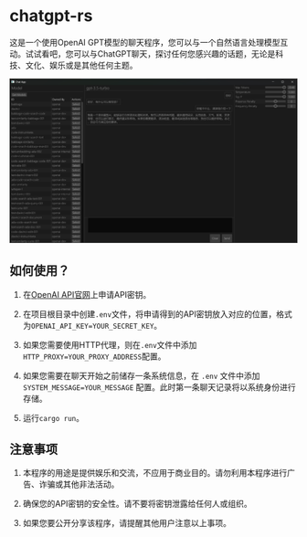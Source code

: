 # chatgpt-rs

这是一个使用OpenAI GPT模型的聊天程序，您可以与一个自然语言处理模型互动。试试看吧，您可以与ChatGPT聊天，探讨任何您感兴趣的话题，无论是科技、文化、娱乐或是其他任何主题。

![1](./image/1.png)

## 如何使用？

1. 在[OpenAI API官网](https://beta.openai.com/)上申请API密钥。

2. 在项目根目录中创建`.env`文件，将申请得到的API密钥放入对应的位置，格式为`OPENAI_API_KEY=YOUR_SECRET_KEY`。

3. 如果您需要使用HTTP代理，则在`.env`文件中添加`HTTP_PROXY=YOUR_PROXY_ADDRESS`配置。

4. 如果您需要在聊天开始之前储存一条系统信息，在 `.env` 文件中添加 `SYSTEM_MESSAGE=YOUR_MESSAGE` 配置。此时第一条聊天记录将以系统身份进行存储。

5. 运行`cargo run`。

## 注意事项

1. 本程序的用途是提供娱乐和交流，不应用于商业目的。请勿利用本程序进行广告、诈骗或其他非法活动。

2. 确保您的API密钥的安全性。请不要将密钥泄露给任何人或组织。

3. 如果您要公开分享该程序，请提醒其他用户注意以上事项。
